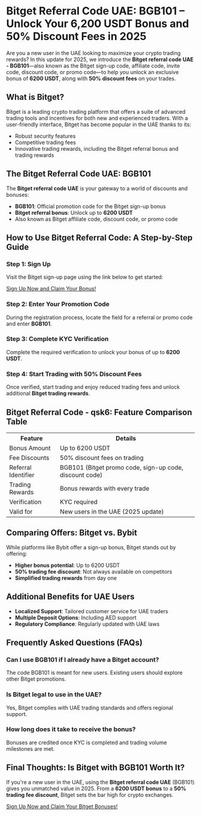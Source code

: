 <h1>Bitget Referral Code UAE: BGB101 – Unlock Your 6,200 USDT Bonus and 50% Discount Fees in 2025</h1>

<p>Are you a new user in the UAE looking to maximize your crypto trading rewards? In this update for 2025, we introduce the <strong>Bitget referral code UAE - BGB101</strong>—also known as the Bitget sign-up code, affiliate code, invite code, discount code, or promo code—to help you unlock an exclusive bonus of <strong>6200 USDT</strong>, along with <strong>50% discount fees</strong> on your trades.</p>

<h2>What is Bitget?</h2>
<p>Bitget is a leading crypto trading platform that offers a suite of advanced trading tools and incentives for both new and experienced traders. With a user-friendly interface, Bitget has become popular in the UAE thanks to its:</p>
<ul>
<li>Robust security features</li>
<li>Competitive trading fees</li>
<li>Innovative trading rewards, including the Bitget referral bonus and trading rewards</li>
</ul>

<h2>The Bitget Referral Code UAE: BGB101</h2>
<p>The <strong>Bitget referral code UAE</strong> is your gateway to a world of discounts and bonuses:</p>
<ul>
<li><strong>BGB101</strong>: Official promotion code for the Bitget sign-up bonus</li>
<li><strong>Bitget referral bonus</strong>: Unlock up to <strong>6200 USDT</strong></li>
<li>Also known as Bitget affiliate code, discount code, or promo code</li>
</ul>

<h2>How to Use Bitget Referral Code: A Step-by-Step Guide</h2>

<h3>Step 1: Sign Up</h3>
<p>Visit the Bitget sign-up page using the link below to get started:</p>
<a class="cta" href="https://partner.bitget.com/bg/new1" target="_blank" rel="noopener noreferrer">Sign Up Now and Claim Your Bonus!</a>

<h3>Step 2: Enter Your Promotion Code</h3>
<p>During the registration process, locate the field for a referral or promo code and enter <strong>BGB101</strong>.</p>

<h3>Step 3: Complete KYC Verification</h3>
<p>Complete the required verification to unlock your bonus of up to <strong>6200 USDT</strong>.</p>

<h3>Step 4: Start Trading with 50% Discount Fees</h3>
<p>Once verified, start trading and enjoy reduced trading fees and unlock additional <strong>Bitget trading rewards</strong>.</p>

<h2>Bitget Referral Code - qsk6: Feature Comparison Table</h2>
<table>
<tr>
<th>Feature</th>
<th>Details</th>
</tr>
<tr>
<td>Bonus Amount</td>
<td>Up to 6200 USDT</td>
</tr>
<tr>
<td>Fee Discounts</td>
<td>50% discount fees on trading</td>
</tr>
<tr>
<td>Referral Identifier</td>
<td>BGB101 (Bitget promo code, sign-up code, discount code)</td>
</tr>
<tr>
<td>Trading Rewards</td>
<td>Bonus rewards with every trade</td>
</tr>
<tr>
<td>Verification</td>
<td>KYC required</td>
</tr>
<tr>
<td>Valid for</td>
<td>New users in the UAE (2025 update)</td>
</tr>
</table>

<h2>Comparing Offers: Bitget vs. Bybit</h2>
<p>While platforms like Bybit offer a sign-up bonus, Bitget stands out by offering:</p>
<ul>
<li><strong>Higher bonus potential</strong>: Up to 6200 USDT</li>
<li><strong>50% trading fee discount</strong>: Not always available on competitors</li>
<li><strong>Simplified trading rewards</strong> from day one</li>
</ul>

<h2>Additional Benefits for UAE Users</h2>
<ul>
<li><strong>Localized Support</strong>: Tailored customer service for UAE traders</li>
<li><strong>Multiple Deposit Options</strong>: Including AED support</li>
<li><strong>Regulatory Compliance</strong>: Regularly updated with UAE laws</li>
</ul>

<h2>Frequently Asked Questions (FAQs)</h2>
<h3>Can I use BGB101 if I already have a Bitget account?</h3>
<p>The code BGB101 is meant for new users. Existing users should explore other Bitget promotions.</p>

<h3>Is Bitget legal to use in the UAE?</h3>
<p>Yes, Bitget complies with UAE trading standards and offers regional support.</p>

<h3>How long does it take to receive the bonus?</h3>
<p>Bonuses are credited once KYC is completed and trading volume milestones are met.</p>

<h2>Final Thoughts: Is Bitget with BGB101 Worth It?</h2>
<p>If you're a new user in the UAE, using the <strong>Bitget referral code UAE</strong> (BGB101) gives you unmatched value in 2025. From a <strong>6200 USDT bonus</strong> to a <strong>50% trading fee discount</strong>, Bitget sets the bar high for crypto exchanges.</p>

<a class="cta" href="https://partner.bitget.com/bg/new1" target="_blank" rel="noopener noreferrer">Sign Up Now and Claim Your Bitget Bonuses!</a>

</body>
</html>
